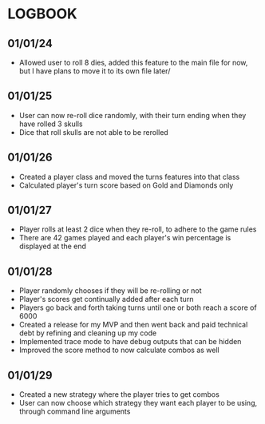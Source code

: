 # LOGBOOK
## 01/01/24
- Allowed user to roll 8 dies, added this feature to the main file for now, but I have plans to move it to its own file later/

## 01/01/25
- User can now re-roll dice randomly, with their turn ending when they have rolled 3 skulls
- Dice that roll skulls are not able to be rerolled

## 01/01/26
- Created a player class and moved the turns features into that class
- Calculated player's turn score based on Gold and Diamonds only

## 01/01/27
- Player rolls at least 2 dice when they re-roll, to adhere to the game rules
- There are 42 games played and each player's win percentage is displayed at the end

## 01/01/28
- Player randomly chooses if they will be re-rolling or not
- Player's scores get continually added after each turn
- Players go back and forth taking turns until one or both reach a score of 6000
- Created a release for my MVP and then went back and paid technical debt by refining and cleaning up my code
- Implemented trace mode to have debug outputs that can be hidden 
- Improved the score method to now calculate combos as well

## 01/01/29
- Created a new strategy where the player tries to get combos
- User can now choose which strategy they want each player to be using, through command line arguments 